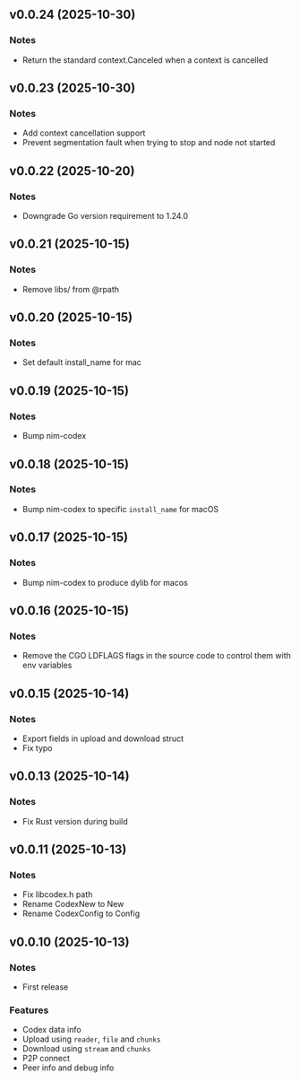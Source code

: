 ## v0.0.24 (2025-10-30)
### Notes

- Return the standard context.Canceled when a context is cancelled

## v0.0.23 (2025-10-30)
### Notes

- Add context cancellation support
- Prevent segmentation fault when trying to stop and node not started

## v0.0.22 (2025-10-20)
### Notes

- Downgrade Go version requirement to 1.24.0

## v0.0.21 (2025-10-15)
### Notes

- Remove libs/ from @rpath

## v0.0.20 (2025-10-15)
### Notes

- Set default install_name for mac

## v0.0.19 (2025-10-15)
### Notes

- Bump nim-codex

## v0.0.18 (2025-10-15)
### Notes

- Bump nim-codex to specific `install_name` for macOS

## v0.0.17 (2025-10-15)
### Notes

- Bump nim-codex to produce dylib for macos

## v0.0.16 (2025-10-15)
### Notes

- Remove the CGO LDFLAGS flags in the source code to control them with env variables

## v0.0.15 (2025-10-14)
### Notes

- Export fields in upload and download struct
- Fix typo

## v0.0.13 (2025-10-14)
### Notes

- Fix Rust version during build

## v0.0.11 (2025-10-13)
### Notes

- Fix libcodex.h path
- Rename CodexNew to New
- Rename CodexConfig to Config

## v0.0.10 (2025-10-13)
### Notes

- First release

### Features

- Codex data info
- Upload using `reader`, `file` and `chunks`
- Download using `stream` and `chunks`
- P2P connect
- Peer info and debug info